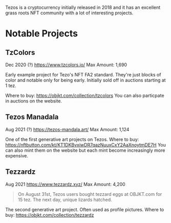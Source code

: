 Tezos is a cryptocurrency initially released in 2018 and it has an excellent grass roots NFT community with a lot of interesting projects.

# Notable Projects

## TzColors
Dec 2020 (?)
https://www.tzcolors.io/
Max Amount: 1,690

Early example project for Tezo's NFT FA2 standard.
They're just blocks of color and notable only for being early.
Initially sold off in auctions starting at 1 tez.

Where to buy: https://objkt.com/collection/tzcolors
You can also particpate in auctions on the website.

## Tezos Manadala
Aug 2021 (?)
https://tezos-mandala.art/
Max Amount: 1,124

One of the first generative art projects on Tezos.
Where to buy: https://nftbutton.com/kt/KT1DKBvxiwDR7qazNuuxCxY2AaXnoytmDE7H
You can also mint them on the website but each mint become increasingly more expensive.

## Tezzardz
Aug 2021
https://www.tezzardz.xyz/
Max Amount: 4,200

> On August 31st, Tezos users bought tezzard eggs at OBJKT.com for 15 tez. The next day, unique lizards hatched.

The second generative art project. Often used as profile pictures.
Where to buy: https://objkt.com/collection/tezzardz
